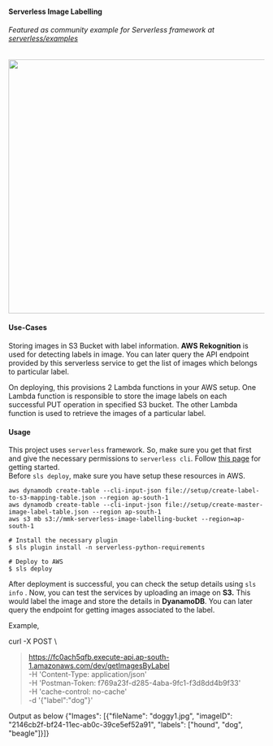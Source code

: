 
#### Serverless Image Labelling

###### Featured as community example for Serverless framework at [serverless/examples](https://github.com/serverless/examples)

<img src="https://user-images.githubusercontent.com/16336390/90423966-fb30e780-e0da-11ea-8adf-01124ca0bfc3.png" width="600" height="500" />

#### Use-Cases

Storing images in S3 Bucket with label information. **AWS Rekognition** is used for detecting labels in image. You can later query the API endpoint provided by this serverless service to get the list of images which belongs to particular label. 

On deploying, this provisions 2 Lambda functions in your AWS setup. One Lambda function is responsible to store the image labels on each successful PUT operation in specified S3 bucket. The other Lambda function is used to retrieve the images of a particular label.

#### Usage

This project uses `serverless` framework. So, make sure you get that first and give the necessary permissions to `serverless cli`. Follow [this page](https://www.serverless.com/framework/docs/getting-started/) for getting started. <br>
Before `sls deploy`, make sure you have setup these resources in AWS.
```
aws dynamodb create-table --cli-input-json file://setup/create-label-to-s3-mapping-table.json --region ap-south-1
aws dynamodb create-table --cli-input-json file://setup/create-master-image-label-table.json --region ap-south-1
aws s3 mb s3://mmk-serverless-image-labelling-bucket --region=ap-south-1
```

```
# Install the necessary plugin
$ sls plugin install -n serverless-python-requirements
```
```
# Deploy to AWS
$ sls deploy
```
After deployment is successful, you can check the setup details using `sls info` . Now, you can test the services by uploading an image on **S3.** This would label the image and store the details in **DyanamoDB**. You can later query the endpoint for getting images associated to the label.

Example,

curl -X POST \
> https://fc0ach5qfb.execute-api.ap-south-1.amazonaws.com/dev/getImagesByLabel \
> -H 'Content-Type: application/json' \
>   -H 'Postman-Token: f769a23f-d285-4aba-9fc1-f3d8dd4b9f33' \
>   -H 'cache-control: no-cache' \
>   -d '{"label":"dog"}'

Output as below
{"Images": [{"fileName": "doggy1.jpg", "imageID": "2146cb2f-bf24-11ec-ab0c-39ce5ef52a91", "labels": ["hound", "dog", "beagle"]}]}
